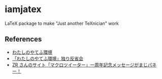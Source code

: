# iamjatex

LaTeX package to make "Just another TeXnician" work

## References

 * [わたしのやてふ環境](http://oku.edu.mie-u.ac.jp/texconf11/presentations/yamamoto.pdf)
 * [「わたしのやてふ環境」独り反省会](http://d.hatena.ne.jp/munepi/20111023/texconf11lt)
 * [ZR さんのサイト「マクロツイーター」一周年記念メッセージがまじパネー！](http://d.hatena.ne.jp/munepi/20111109/zrbabbler)
